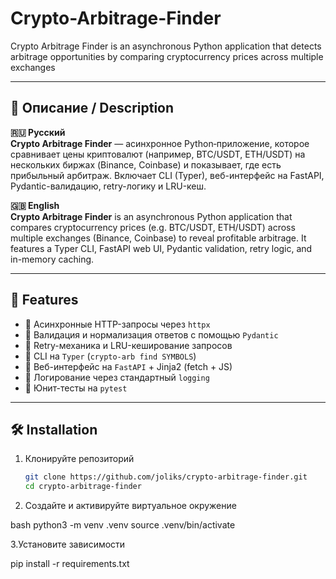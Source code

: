 # Crypto-Arbitrage-Finder
Crypto Arbitrage Finder is an asynchronous Python application that detects arbitrage opportunities by comparing cryptocurrency prices across multiple exchanges


---

## 📖 Описание / Description

**🇷🇺 Русский**  
**Crypto Arbitrage Finder** — асинхронное Python‐приложение, которое сравнивает цены криптовалют (например, BTC/USDT, ETH/USDT) на нескольких биржах (Binance, Coinbase) и показывает, где есть прибыльный арбитраж. Включает CLI (Typer), веб-интерфейс на FastAPI, Pydantic-валидацию, retry-логику и LRU-кеш.

**🇬🇧 English**  
**Crypto Arbitrage Finder** is an asynchronous Python application that compares cryptocurrency prices (e.g. BTC/USDT, ETH/USDT) across multiple exchanges (Binance, Coinbase) to reveal profitable arbitrage. It features a Typer CLI, FastAPI web UI, Pydantic validation, retry logic, and in-memory caching.

---

## 🚀 Features

- 🔹 Асинхронные HTTP-запросы через `httpx`  
- 🔹 Валидация и нормализация ответов с помощью `Pydantic`  
- 🔹 Retry-механика и LRU-кеширование запросов  
- 🔹 CLI на `Typer` (`crypto-arb find SYMBOLS`)  
- 🔹 Веб-интерфейс на `FastAPI` + Jinja2 (fetch + JS)  
- 🔹 Логирование через стандартный `logging`  
- 🔹 Юнит-тесты на `pytest`  

---

## 🛠 Installation

1. Клонируйте репозиторий  
   ```bash
   git clone https://github.com/joliks/crypto-arbitrage-finder.git
   cd crypto-arbitrage-finder
2. Создайте и активируйте виртуальное окружение

bash
python3 -m venv .venv
source .venv/bin/activate

3.Установите зависимости
 
 pip install -r requirements.txt


